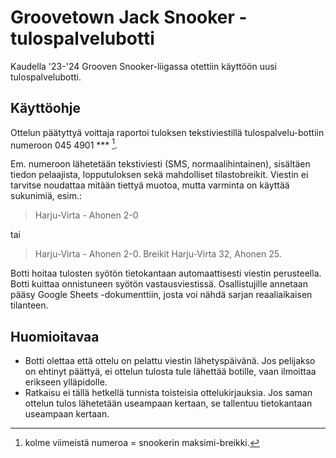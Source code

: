 # Groovetown Jack Snooker -tulospalvelubotti

Kaudella '23-'24 Grooven Snooker-liigassa otettiin käyttöön uusi tulospalvelubotti.

## Käyttöohje

Ottelun päätyttyä voittaja raportoi tuloksen tekstiviestillä tulospalvelu-bottiin numeroon 045 4901 *** [^1].
[^1]: kolme viimeistä numeroa = snookerin maksimi-breikki.

Em. numeroon lähetetään tekstiviesti (SMS, normaalihintainen), sisältäen tiedon pelaajista, lopputuloksen sekä mahdolliset tilastobreikit. Viestin ei tarvitse noudattaa mitään tiettyä muotoa, mutta varminta on käyttää sukunimiä, esim.:

> Harju-Virta - Ahonen 2-0

tai

> Harju-Virta - Ahonen 2-0. Breikit Harju-Virta 32, Ahonen 25.

Botti hoitaa tulosten syötön tietokantaan automaattisesti viestin perusteella. Botti kuittaa onnistuneen syötön vastausviestissä. Osallistujille annetaan pääsy Google Sheets -dokumenttiin, josta voi nähdä sarjan reaaliaikaisen tilanteen.

## Huomioitavaa

* Botti olettaa että ottelu on pelattu viestin lähetyspäivänä. Jos pelijakso on ehtinyt päättyä, ei ottelun tulosta tule lähettää botille, vaan ilmoittaa erikseen ylläpidolle.
* Ratkaisu ei tällä hetkellä tunnista toisteisia ottelukirjauksia. Jos saman ottelun tulos lähetetään useampaan kertaan, se tallentuu tietokantaan useampaan kertaan.
